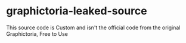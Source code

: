 # graphictoria-leaked-source
This source code is Custom and isn't the official code from the original Graphictoria, Free to Use
